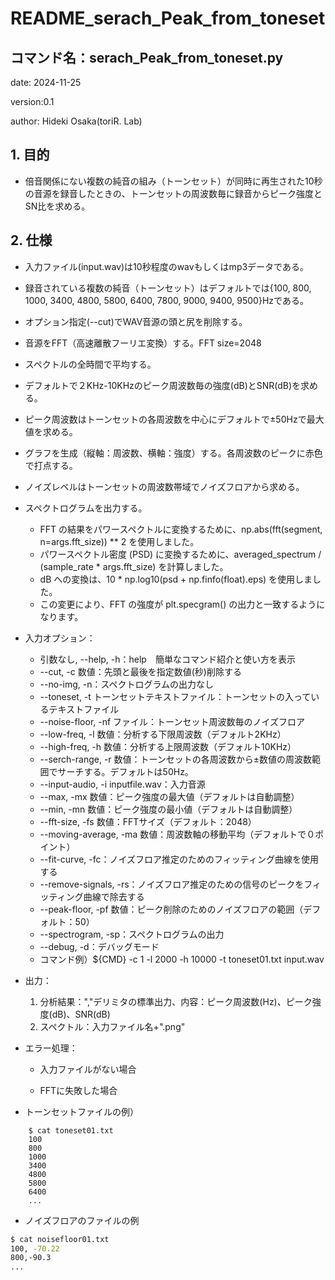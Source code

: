 # README_serach_Peak_from_toneset

## コマンド名：serach_Peak_from_toneset.py

date: 2024-11-25

version:0.1

author: Hideki Osaka(toriR. Lab)

## 1. 目的

- 倍音関係にない複数の純音の組み（トーンセット）が同時に再生された10秒の音源を録音したときの、トーンセットの周波数毎に録音からピーク強度とSN比を求める。

## 2. 仕様

- 入力ファイル(input.wav)は10秒程度のwavもしくはmp3データである。

- 録音されている複数の純音（トーンセット）はデフォルトでは{100, 800, 1000, 3400, 4800, 5800, 6400, 7800, 9000, 9400, 9500}Hzである。

- オプション指定(--cut)でWAV音源の頭と尻を削除する。

- 音源をFFT（高速離散フーリエ変換）する。FFT size=2048

- スペクトルの全時間で平均する。

- デフォルトで２KHz-10KHzのピーク周波数毎の強度(dB)とSNR(dB)を求める。

- ピーク周波数はトーンセットの各周波数を中心にデフォルトで±50Hzで最大値を求める。

- グラフを生成（縦軸：周波数、横軸：強度）する。各周波数のピークに赤色で打点する。

- ノイズレベルはトーンセットの周波数帯域でノイズフロアから求める。

- スペクトログラムを出力する。
  - FFT の結果をパワースペクトルに変換するために、np.abs(fft(segment, n=args.fft_size)) ** 2 を使用しました。
  - パワースペクトル密度 (PSD) に変換するために、averaged_spectrum / (sample_rate * args.fft_size) を計算しました。
  - dB への変換は、10 * np.log10(psd + np.finfo(float).eps) を使用しました。
  - この変更により、FFT の強度が plt.specgram() の出力と一致するようになります。

- 入力オプション：
  - 引数なし, --help, -h：help　簡単なコマンド紹介と使い方を表示
  - --cut, -c 数値：先頭と最後を指定数値(秒)削除する
  - --no-img, -n：スペクトログラムの出力なし
  - --toneset, -t トーンセットテキストファイル：トーンセットの入っているテキストファイル
  - --noise-floor, -nf ファイル：トーンセット周波数毎のノイズフロア
  - --low-freq, -l 数値：分析する下限周波数（デフォルト2KHz）
  - --high-freq, -h 数値：分析する上限周波数（デフォルト10KHz）
  - --serch-range, -r 数値：トーンセットの各周波数から±数値の周波数範囲でサーチする。デフォルトは50Hz。
  - --input-audio, -i inputfile.wav：入力音源
  - --max, -mx 数値：ピーク強度の最大値（デフォルトは自動調整）
  - --min, -mn 数値：ピーク強度の最小値（デフォルトは自動調整）
  - --fft-size, -fs 数値：FFTサイズ（デフォルト：2048）
  - --moving-average, -ma 数値：周波数軸の移動平均（デフォルトで０ポイント）
  - --fit-curve, -fc：ノイズフロア推定のためのフィッティング曲線を使用する
  - --remove-signals, -rs：ノイズフロア推定のための信号のピークをフィッティング曲線で除去する
  - --peak-floor, -pf 数値：ピーク削除のためのノイズフロアの範囲（デフォルト：50）
  - --spectrogram, -sp：スペクトログラムの出力
  - --debug, -d：デバッグモード
  - コマンド例）${CMD} -c 1 -l 2000 -h 10000 -t toneset01.txt input.wav

- 出力：
  1. 分析結果：","デリミタの標準出力、内容：ピーク周波数(Hz)、ピーク強度(dB)、SNR(dB)
  2. スペクトル：入力ファイル名+".png"

- エラー処理：

  - 入力ファイルがない場合

  - FFTに失敗した場合

    

- トーンセットファイルの例）

```
    $ cat toneset01.txt
    100
    800
    1000
    3400
    4800
    5800
    6400
    ...
```



- ノイズフロアのファイルの例

```bash
$ cat noisefloor01.txt
100, -70.22
800,-90.3
...
```


